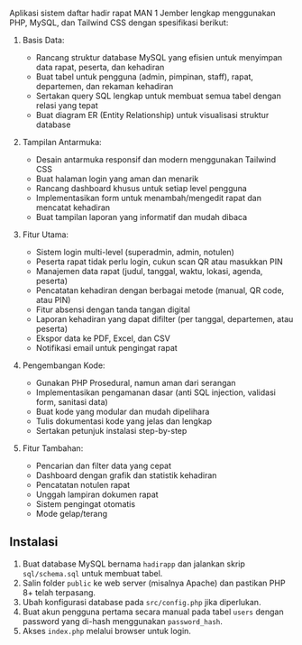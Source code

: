 Aplikasi sistem daftar hadir rapat MAN 1 Jember lengkap menggunakan PHP, MySQL, dan Tailwind CSS dengan spesifikasi berikut:

1. Basis Data:
   - Rancang struktur database MySQL yang efisien untuk menyimpan data rapat, peserta, dan kehadiran
   - Buat tabel untuk pengguna (admin, pimpinan, staff), rapat, departemen, dan rekaman kehadiran
   - Sertakan query SQL lengkap untuk membuat semua tabel dengan relasi yang tepat
   - Buat diagram ER (Entity Relationship) untuk visualisasi struktur database

2. Tampilan Antarmuka:
   - Desain antarmuka responsif dan modern menggunakan Tailwind CSS
   - Buat halaman login yang aman dan menarik
   - Rancang dashboard khusus untuk setiap level pengguna
   - Implementasikan form untuk menambah/mengedit rapat dan mencatat kehadiran
   - Buat tampilan laporan yang informatif dan mudah dibaca

3. Fitur Utama:
   - Sistem login multi-level (superadmin, admin, notulen)
   - Peserta rapat tidak perlu login, cukun scan QR atau masukkan PIN
   - Manajemen data rapat (judul, tanggal, waktu, lokasi, agenda, peserta)
   - Pencatatan kehadiran dengan berbagai metode (manual, QR code, atau PIN)
   - Fitur absensi dengan tanda tangan digital
   - Laporan kehadiran yang dapat difilter (per tanggal, departemen, atau peserta)
   - Ekspor data ke PDF, Excel, dan CSV
   - Notifikasi email untuk pengingat rapat

4. Pengembangan Kode:
   - Gunakan PHP Prosedural, namun aman dari serangan
   - Implementasikan pengamanan dasar (anti SQL injection, validasi form, sanitasi data)
   - Buat kode yang modular dan mudah dipelihara
   - Tulis dokumentasi kode yang jelas dan lengkap
   - Sertakan petunjuk instalasi step-by-step

5. Fitur Tambahan:
   - Pencarian dan filter data yang cepat
   - Dashboard dengan grafik dan statistik kehadiran
   - Pencatatan notulen rapat
   - Unggah lampiran dokumen rapat
   - Sistem pengingat otomatis
   - Mode gelap/terang

## Instalasi

1. Buat database MySQL bernama `hadirapp` dan jalankan skrip `sql/schema.sql` untuk membuat tabel.
2. Salin folder `public` ke web server (misalnya Apache) dan pastikan PHP 8+ telah terpasang.
3. Ubah konfigurasi database pada `src/config.php` jika diperlukan.
4. Buat akun pengguna pertama secara manual pada tabel `users` dengan password yang di-hash menggunakan `password_hash`.
5. Akses `index.php` melalui browser untuk login.

